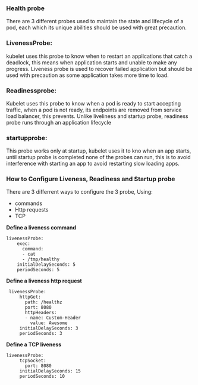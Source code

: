 ### Health probe
There are 3 different probes used to maintain the state and lifecycle of a pod,
each which its unique abilities should be used with great precaution.

### LivenessProbe: 
kubelet uses this probe to know when to restart an applications that catch a
deadlock, this means when application starts and unable to make any progress.
Liveness probe is used to recover failed application but should be used with 
precaution as some application takes more time to load. 

### Readinessprobe: 
Kubelet uses this probe to know when a pod is ready to start accepting traffic,
when a pod is not ready, its endpoints are removed from service load balancer, this prevents. Unlike liveliness and startup probe, readiness probe runs through an application
lifecycle


### startupprobe:
This probe works only at startup, kubelet uses it to kno when an app starts,
until startup probe is completed none of the probes can run, this is to avoid 
interference with starting an app to avoid restarting slow loading apps.

### How to Configure Liveness, Readiness and Startup probe
There are 3 differrent ways to configure the 3 probe, Using:
  - commands
  - Http requests
  - TCP

**Define a liveness command**
  ```
  livenessProbe:
      exec:
        command:
        - cat
        - /tmp/healthy
      initialDelaySeconds: 5
      periodSeconds: 5
  ```
  
**Define a liveness http request**
 ```
  livenessProbe:
      httpGet:
        path: /healthz
        port: 8080
        httpHeaders:
        - name: Custom-Header
          value: Awesome
      initialDelaySeconds: 3
      periodSeconds: 3
 ```

**Define a TCP liveness**
 ```
 livenessProbe:
      tcpSocket:
        port: 8080
      initialDelaySeconds: 15
      periodSeconds: 10
 ```

